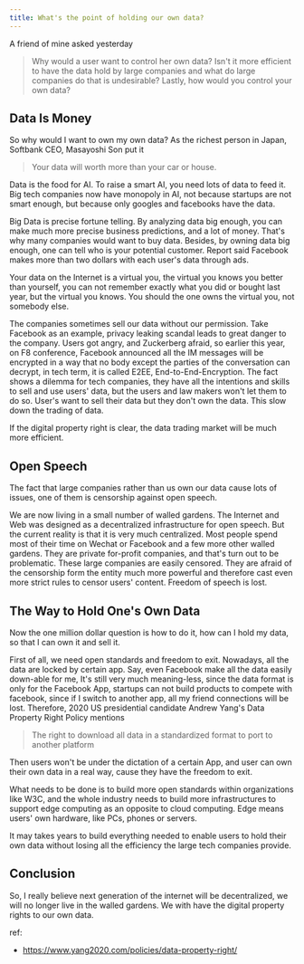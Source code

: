```yaml
---
title: What's the point of holding our own data?
---
```


A friend of mine asked yesterday

> Why would a user want to control her own data? Isn't it more efficient to have the data hold by large companies and what do large companies do that is undesirable? Lastly, how would you control your own data?

## Data Is Money

So why would I want to own my own data?
As the richest person in Japan, Softbank CEO, Masayoshi Son put it

> Your data will worth more than your car or house.

Data is the food for AI. To raise a smart AI, you need lots of data to feed it. Big tech companies now have monopoly in AI, not because startups are not smart enough, but because only googles and facebooks have the data.

Big Data is precise fortune telling. By analyzing data big enough, you can make much more precise business predictions, and a lot of money. That's why many companies would want to buy data. Besides, by owning data big enough, one can tell who is your potential customer. Report said Facebook makes more than two dollars with each user's data through ads.

Your data on the Internet is a virtual you, the virtual you knows you better than yourself, you can not remember exactly what you did or bought last year, but the virtual you knows. You should the one owns the virtual you, not somebody else.

The companies sometimes sell our data without our permission. Take Facebook as an example, privacy leaking scandal leads to great danger to the company. Users got angry, and Zuckerberg afraid, so earlier this year, on F8 conference, Facebook announced all the IM messages will be encrypted in a way that no body except the parties of the conversation can decrypt, in tech term, it is called E2EE, End-to-End-Encryption. The fact shows a dilemma for tech companies, they have all the intentions and skills to sell and use users' data, but the users and law makers won't let them to do so. User's want to sell their data but they don't own the data. This slow down the trading of data.

If the digital property right is clear, the data trading market will be much more efficient.

## Open Speech

The fact that large companies rather than us own our data cause lots of issues, one of them is censorship against open speech.

We are now living in a small number of walled gardens. The 
Internet and Web was designed as a decentralized infrastructure for open speech. But the current reality is that it is very much centralized. Most people spend most of their time on Wechat or Facebook and a few more other walled gardens. They are private for-profit companies, and that's turn out to be problematic.
These large companies are easily censored. They are afraid of the censorship form the entity much more powerful and therefore cast even more strict rules to censor users' content. Freedom of speech is lost.

## The Way to Hold One's Own Data

Now the one million dollar question is how to do it, how can I hold my data, so that I can own it and sell it.

First of all, we need open standards and freedom to exit. Nowadays, all the data are locked by certain app. Say, even Facebook make all the data easily down-able for me, It's still very much meaning-less, since the data format is only for the Facebook App, startups can not build products to compete with facebook, since if I switch to another app, all my friend connections will be lost. Therefore, 2020 US presidential candidate Andrew Yang's Data Property Right Policy mentions

> The right to download all data in a standardized format to port to another platform

Then users won't be under the dictation of a certain App, and user can own their own data in a real way, cause they have the freedom to exit.

What needs to be done is to build more open standards within organizations like W3C, and the whole industry needs to build more infrastructures to support edge computing as an opposite to cloud computing. Edge means users' own hardware, like PCs,  phones or servers.

It may takes years to build everything needed to enable users to hold their own data without losing all the efficiency the large tech companies provide.

## Conclusion

So, I really believe next generation of the internet will be decentralized, we will no longer live in the walled gardens. We with have the digital property rights to our own data.

ref:

- https://www.yang2020.com/policies/data-property-right/
